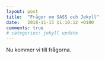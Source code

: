 ```yaml
---
layout: post
title:  "Frågor om SASS och Jekyll"
date:   2018-11-15 11:10:12 +0100
comments: true
# categories: jekyll update
---
```


Nu kommer vi till frågorna.